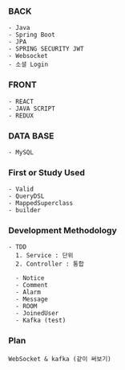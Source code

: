 ### BACK 
```
- Java
- Spring Boot
- JPA
- SPRING SECURITY JWT
- Websocket
- 소셜 Login
```
### FRONT 
```
- REACT
- JAVA SCRIPT
- REDUX
```
### DATA BASE
```
- MySQL
```

### First or Study Used
```
- Valid
- QueryDSL
- MappedSuperclass
- builder
```
### Development Methodology
```
- TDD
  1. Service : 단위
  2. Controller : 통합

  - Notice
  - Comment
  - Alarm
  - Message
  - ROOM
  - JoinedUser
  - Kafka (test)
```
### Plan
```
WebSocket & kafka (같이 써보기)
```



